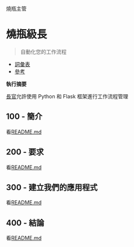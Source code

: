 燒瓶主管

# 燒瓶級長

> 自動化您的工作流程

-   [詞彙表](./GLOSSARY.md)
-   [參考](./REFERENCES.md)

**執行摘要**

[長官](https://prefect.io/)允許使用 Python 和 Flask 框架進行工作流程管理

## 100 - 簡介

看[README.md](./100/README.md)

## 200 - 要求

看[README.md](./200/README.md)

## 300 - 建立我們的應用程式

看[README.md](./300/README.md)

## 400 - 結論

看[README.md](./400/README.md)
